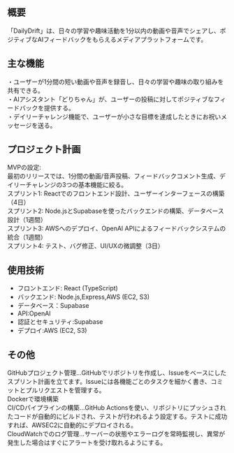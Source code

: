 ## 概要
「DailyDrift」は、日々の学習や趣味活動を1分以内の動画や音声でシェアし、ポジティブなAIフィードバックをもらえるメディアプラットフォームです。

## 主な機能
・ユーザーが1分間の短い動画や音声を録音し、日々の学習や趣味の取り組みを共有できる。  
・AIアシスタント「どりちゃん」が、ユーザーの投稿に対してポジティブなフィードバックを提供する。  
・デイリーチャレンジ機能で、ユーザーが小さな目標を達成したときにお祝いメッセージを送る。

## プロジェクト計画
MVPの設定:  
最初のリリースでは、1分間の動画/音声投稿、フィードバックコメント生成、デイリーチャレンジの3つの基本機能に絞る。  
スプリント1: Reactでのフロントエンド設計、ユーザーインターフェースの構築（4日）  
スプリント2: Node.jsとSupabaseを使ったバックエンドの構築、データベース設計（1週間）  
スプリント3: AWSへのデプロイ、OpenAI APIによるフィードバックシステムの統合（1週間）  
スプリント4: テスト、バグ修正、UI/UXの微調整（3日）

## 使用技術
- フロントエンド: React (TypeScript)
- バックエンド: Node.js,Express,AWS (EC2, S3)
- データベース：Supabase
- API:OpenAI
- 認証とセキュリティ:Supabase
- デプロイ:AWS (EC2, S3)

## その他
GitHubプロジェクト管理...GitHubでリポジトリを作成し、Issueをベースにしたスプリント計画を立てます。Issueには各機能ごとのタスクを細かく書き、コミットとプルリクエストを管理する。  
Dockerで環境構築  
CI/CDパイプラインの構築...GitHub Actionsを使い、リポジトリにプッシュされたコードが自動的にビルドされ、テストが行われるよう設定する。テストに成功すれば、AWSEC2に自動的にデプロイされる。  
CloudWatchでのログ管理...サーバーの状態やエラーログを常時監視し、異常が発生した場合はすぐにアラートを受け取れるようにする。

